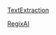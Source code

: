 

[TextExtraction](https://brandfolder.com/workbench/extract-text-from-image)

[RegixAI](https://regex.ai/)
